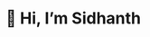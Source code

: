 # 👋 Hi, I’m Sidhanth


<!---
sidhanth-ap/sidhanth-ap is a ✨ special ✨ repository because its `README.md` (this file) appears on your GitHub profile.
You can click the Preview link to take a look at your changes.
--->
